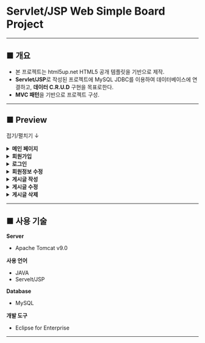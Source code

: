# Servlet/JSP Web Simple Board Project

-------

## ■ 개요
- 본 프로젝트는 html5up.net HTML5 공개 템플릿을 기반으로 제작.
- **Servlet/JSP**로 작성된 프로젝트에 MySQL JDBC를 이용하여 데이터베이스에 연결하고, **데이터 C.R.U.D** 구현을 목표로한다.
- **MVC 패턴**을 기반으로 프로젝트 구성.

-------

## ■ Preview

접기/펼치기 ↓
<details>
<summary><b>메인 페이지</b></summary>
<div markdown="1">

</br>
<figure>
    <div><b><i>■ Main Page</i></b></div>
    <img src="/README_IMG/main.gif" alt="main" width="70%" height="auto" />    
</figure>

</div>
</details>


<details>
<summary><b>회원가입</b></summary>
<div markdown="1">

<figure>
    <div><b><i>■ SignUp</i></b></div>
    <img src="/README_IMG/signup.gif" alt="signup" width="70%" height="auto" />    
</figure>

</div>
</details>

<details>
<summary><b>로그인</b></summary>
<div markdown="1">

<figure>
    <div><b><i>■ Login</i></b></div>
    <img src="/README_IMG/login.gif" alt="login" width="70%" height="auto" />    
</figure>

</div>
</details>


<details>
<summary><b>회원정보 수정</b></summary>
<div markdown="1">

<figure>
    <div><b><i>■ Modify User Info</i></b></div>
    <img src="/README_IMG/modify_info.gif" alt="modify_info" width="70%" height="auto" />    
</figure>

</div>
</details>

<details>
<summary><b>게시글 작성</b></summary>
<div markdown="1">

<figure>
    <div><b><i>■ Board Write</i></b></div>
    <img src="/README_IMG/write.gif" alt="write" width="70%" height="auto" />    
</figure>

</div>
</details>


<details>
<summary><b>게시글 수정</b></summary>
<div markdown="1">

<figure>
    <div><b><i>■ Board Modify</i></b></div>
    <img src="/README_IMG/modify.gif" alt="modify" width="70%" height="auto" />    
</figure>

</div>
</details>

<details>
<summary><b>게시글 삭제</b></summary>
<div markdown="1">

<figure>
    <div><b><i>■ Board Remove</i></b></div>
    <img src="/README_IMG/remove.gif" alt="remove" width="70%" height="auto" />    
</figure>

</div>
</details>

-------

## ■ 사용 기술

**Server**
- Apache Tomcat v9.0

**사용 언어**
- JAVA
- Servelt/JSP

**Database**
- MySQL

**개발 도구**
- Eclipse for Enterprise

-------